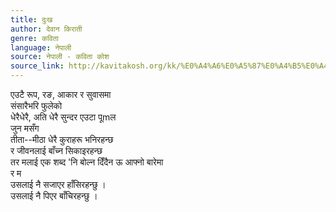```yaml
---
title: दुःख
author: देवान किराती
genre: कविता
language: नेपाली
source: नेपाली - कविता कोश
source_link: http://kavitakosh.org/kk/%E0%A4%A6%E0%A5%87%E0%A4%B5%E0%A4%BE%E0%A4%A8_%E0%A4%95%E0%A4%BF%E0%A4%B0%E0%A4%BE%E0%A4%A4%E0%A5%80
---
```


एउटै रूप, रङ, आकार र सुवासमा  
संसारैभरि फुलेको  
धेरैधेरै, अति धेरै सुन्दर एउटा पूmल  
जुन मसँग  
तीता--मीठा धेरै कुराहरू भनिरहन्छ  
र जीवनलाई बाँच्न सिकाइरहन्छ  
तर मलाई एक शब्द 'नि बोल्न दिँदैन ऊ आफ्नो बारेमा  
र म  
उसलाई नै सजाएर हाँसिरहन्छु ।  
उसलाई नै पिएर बाँचिरहन्छु ।
